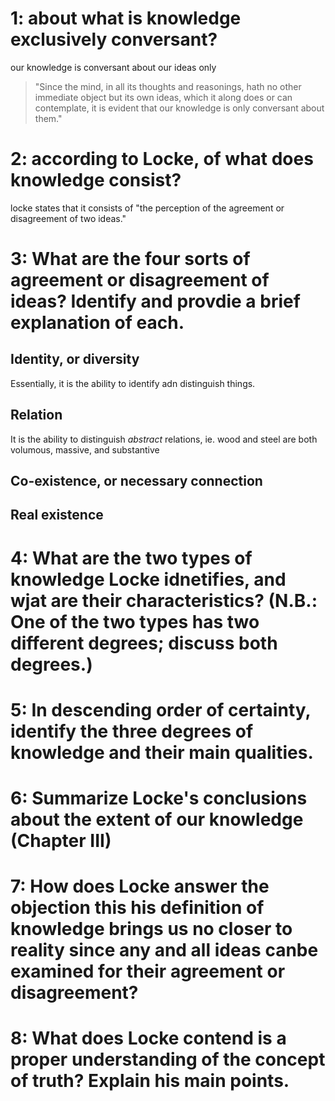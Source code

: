# 1: about what is knowledge exclusively conversant?

our knowledge is conversant about our ideas only
> "Since the mind, in all its thoughts and reasonings, hath no other immediate object but its own ideas, which it along does or can contemplate, it is evident that our knowledge is only conversant about them."

# 2: according to Locke, of what does knowledge consist?

locke states that it consists of "the perception of the agreement or disagreement of two ideas."

# 3: What are the four sorts of agreement or disagreement of ideas? Identify and provdie a brief explanation of each.

## Identity, or diversity

Essentially, it is the ability to identify adn distinguish things.

## Relation

It is the ability to distinguish *abstract* relations, ie. wood and steel are both volumous, massive, and substantive 

## Co-existence, or necessary connection



## Real existence



# 4: What are the two types of knowledge Locke idnetifies, and wjat are their characteristics? (N.B.: One of the two types has two different degrees; discuss both degrees.)



# 5: In descending order of certainty, identify the three degrees of knowledge and their main qualities.

# 6: Summarize Locke's conclusions about the extent of our knowledge (Chapter III)

# 7: How does Locke answer the objection this his definition of knowledge brings us no closer to reality since any and all ideas canbe examined for their agreement or disagreement?

# 8: What does Locke contend is a proper understanding of the concept of truth? Explain his main points.

